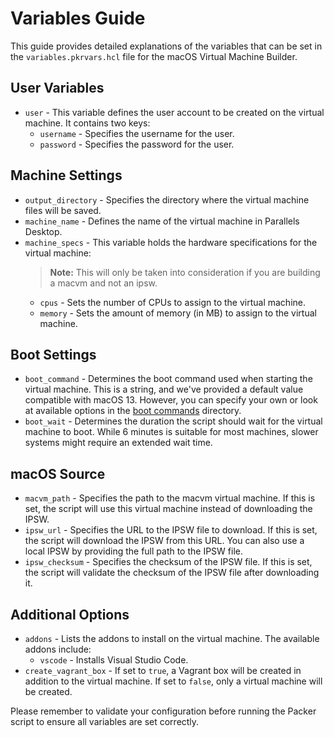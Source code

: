 # Variables Guide

This guide provides detailed explanations of the variables that can be set in the `variables.pkrvars.hcl` file for the macOS Virtual Machine Builder. 

## User Variables

* `user` - This variable defines the user account to be created on the virtual machine. It contains two keys:
  * `username` - Specifies the username for the user.
  * `password` - Specifies the password for the user.

## Machine Settings

* `output_directory` - Specifies the directory where the virtual machine files will be saved. 
* `machine_name` - Defines the name of the virtual machine in Parallels Desktop.
* `machine_specs` - This variable holds the hardware specifications for the virtual machine:  
  > **Note:** This will only be taken into consideration if you are building a macvm and not an ipsw.
  * `cpus` - Sets the number of CPUs to assign to the virtual machine.
  * `memory` - Sets the amount of memory (in MB) to assign to the virtual machine.

## Boot Settings

* `boot_command` - Determines the boot command used when starting the virtual machine. This is a string, and we've provided a default value compatible with macOS 13. However, you can specify your own or look at available options in the [boot commands](./boot_commands/index.md) directory.
* `boot_wait` - Determines the duration the script should wait for the virtual machine to boot. While 6 minutes is suitable for most machines, slower systems might require an extended wait time.

## macOS Source

* `macvm_path` - Specifies the path to the macvm virtual machine. If this is set, the script will use this virtual machine instead of downloading the IPSW.
* `ipsw_url` - Specifies the URL to the IPSW file to download. If this is set, the script will download the IPSW from this URL. You can also use a local IPSW by providing the full path to the IPSW file.
* `ipsw_checksum` - Specifies the checksum of the IPSW file. If this is set, the script will validate the checksum of the IPSW file after downloading it.

## Additional Options

* `addons` - Lists the addons to install on the virtual machine. The available addons include:
  * `vscode` - Installs Visual Studio Code.
* `create_vagrant_box` - If set to `true`, a Vagrant box will be created in addition to the virtual machine. If set to `false`, only a virtual machine will be created.

Please remember to validate your configuration before running the Packer script to ensure all variables are set correctly.
